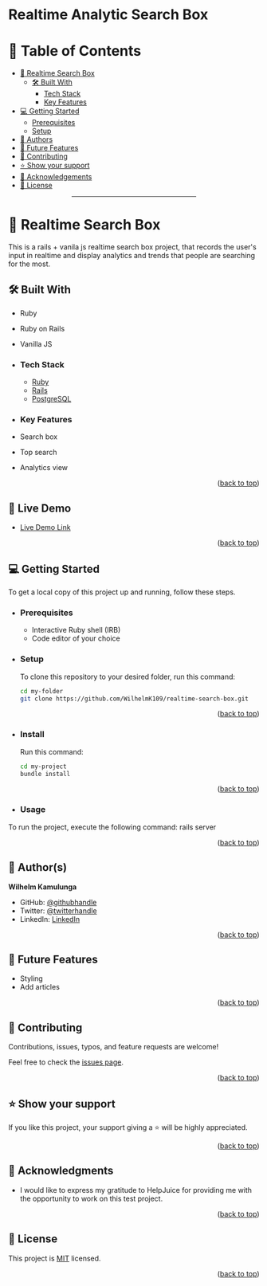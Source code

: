 # Realtime Analytic Search Box

<a name="readme-top"></a>

<div align="center">

</div>

# 📗 Table of Contents

- [📨 Realtime Search Box](#about-project)
  - [🛠 Built With](#built-with)
    - [Tech Stack](#tech-stack)
    - [Key Features](#key-features)
- [💻 Getting Started](#getting-started)
  - [Prerequisites](#prerequisites)
  - [Setup](#setup)
- [👥 Authors](#authors)
- [🔭 Future Features](#future-features)
- [🤝 Contributing](#contributing)
- [⭐️ Show your support](#support)
- [🙏 Acknowledgements](#acknowledgements)
- [📝 License](#license)

<div align="center"><hr width="250px"/></div>

# 📨 Realtime Search Box <a name="about-project"></a>

This is a rails + vanila js realtime search box project, that records the user's input in realtime and display analytics and trends that people are searching for the most.

## 🛠 Built With <a name="built-with"></a>
- Ruby
- Ruby on Rails
- Vanilla JS

- ### Tech Stack <a name="tech-stack"></a>

  <ul>
    <li>
      <a href="https://www.ruby-lang.org/en/">Ruby</a>
    </li>
    <li>
      <a href="https://www.guides.rubyonrails.org">Rails</a>
    </li>
    <li>
      <a href="http://vanilla-js.com/">PostgreSQL</a>
    </li>
  </ul>

<!-- Features -->

- ### Key Features <a name="key-features"></a>

- Search box
- Top search
- Analytics view

<p align="right">(<a href="#readme-top">back to top</a>)</p>


## 🚀 Live Demo <a name="live-demo"></a>

- [Live Demo Link](https://wilhelm-realtime-searchbox.onrender.com/)

<p align="right">(<a href="#readme-top">back to top</a>)</p>


## 💻 Getting Started <a name="getting-started"></a>

To get a local copy of this project up and running, follow these steps.

- ### Prerequisites

  - Interactive Ruby shell (IRB)
  - Code editor of your choice

- ### Setup

  To clone this repository to your desired folder, run this command:

  ```sh
  cd my-folder
  git clone https://github.com/WilhelmK109/realtime-search-box.git

  ```

<p align="right">(<a href="#readme-top">back to top</a>)</p>

- ### Install

  Run this command:

  ```sh
  cd my-project
  bundle install

  ```
  
<p align="right">(<a href="#readme-top">back to top</a>)</p>

- ### Usage

To run the project, execute the following command: rails server

<p align="right">(<a href="#readme-top">back to top</a>)</p>


## 👥 Author(s) <a name="authors"></a>

**Wilhelm Kamulunga**

- GitHub: [@githubhandle](https://github.com/WilhelmK109)
- Twitter: [@twitterhandle](https://twitter.com/ActiveK7)
- LinkedIn: [LinkedIn](https://www.linkedin.com/in/wilhelm-kamulunga-613675114/)

<p align="right">(<a href="#readme-top">back to top</a>)</p>

<!-- FUTURE FEATURES -->

## 🔭 Future Features <a name="future-features"></a>

- Styling
- Add articles

<p align="right">(<a href="#readme-top">back to top</a>)</p>

<!-- CONTRIBUTING -->

## 🤝 Contributing <a name="contributing"></a>

Contributions, issues, typos, and feature requests are welcome!

Feel free to check the [issues page](../../issues/).

<p align="right">(<a href="#readme-top">back to top</a>)</p>

<!-- SUPPORT -->

## ⭐️ Show your support <a name="support"></a>

If you like this project, your support giving a ⭐ will be highly appreciated.

<p align="right">(<a href="#readme-top">back to top</a>)</p>

<!-- ACKNOWLEDGEMENTS -->

## 🙏 Acknowledgments <a name="acknowledgements"></a>

- I would like to express my gratitude to HelpJuice for providing me with the opportunity to work on this test project.

<p align="right">(<a href="#readme-top">back to top</a>)</p>


## 📝 License <a name="license"></a>

This project is [MIT](./LICENSE) licensed.

<p align="right">(<a href="#readme-top">back to top</a>)</p>
